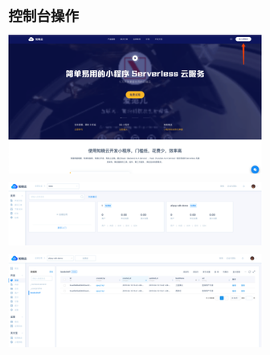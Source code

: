 <!-- ex_nonav -->

# 控制台操作

![知晓云官网](/images/dashboard/index-landing-page.png)

![应用选择](/images/dashboard/index-app-page.png)

![控制台](/images/dashboard/index-dashboard-page.png)
